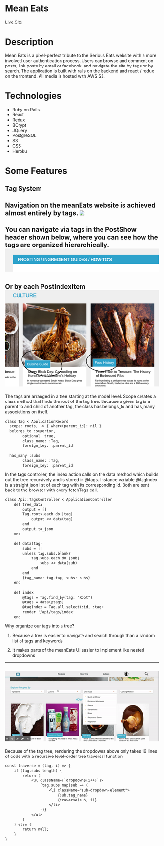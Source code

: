 # Mean Eats
[Live Site](https://meaneats.herokuapp.com/)
# Description 
Mean Eats is a pixel-perfect tribute to the Serious Eats website with a more involved user authentication process. Users can browse and comment on posts, link posts by email or facebook, and navigate the site by tags or by search. The application is built with rails on the backend and react / redux on the frontend. All media is hosted with AWS S3. 
# Technologies 
- Ruby on Rails
- React
- Redux
- BCrypt
- JQuery
- PostgreSQL
- S3
- CSS 
- Heroku
# Some Features
## Tag System

Navigation on the meanEats website is achieved almost entirely by tags. 
![](tagReadMe.gif)
---

You can navigate via tags in the PostShow header shown below, where you can see how the tags are organized hierarchically.
![](tagHeader.png)
---

Or by each PostIndexItem
![](circledTagBoxes.png)
---

The tags are arranged in a tree starting at the model level. Scope creates a class method that finds the root of the tag tree. Because a given tag is a parent to and child of another tag, the class has belongs_to and has_many associations on itself.

```
class Tag < ApplicationRecord 
  scope: roots, -> { where(parent_id): nil }
  belongs_to :superior,
        optional: true,
        class_name: :Tag,
        foreign_key: :parent_id

  has_many :subs,
        class_name: :Tag,
        foreign_key: :parent_id
```

In the tags controller, the index action calls on the data method which builds out the tree recursively and is stored in @tags. Instance variable @tagIndex is a straight json list of each tag with its corresponding id. Both are sent back to the browser with every fetchTags call.

```
class Api::TagsController < ApplicationController 
    def tree_data 
        output = []
        Tag.roots.each do |tag|
            output << data(tag)
        end
        output.to_json
    end

    def data(tag)
        subs = []
        unless tag.subs.blank?
            tag.subs.each do |sub|
                subs << data(sub)
            end
        end
        {tag_name: tag.tag, subs: subs}
    end
    
    def index
        @tags = Tag.find_by(tag: "Root")
        @tags = data(@tags)
        @tagIndex = Tag.all.select(:id, :tag)
        render '/api/tags/index'
    end
```

Why organize our tags into a tree? 

1. Because a tree is easier to navigate and search through than a random list of tags and keywords

2. It makes parts of the meanEats UI easier to implement like nested dropdowns

--- 
![](dropdownReadMe.gif)
---
Because of the tag tree, rendering the dropdowns above only takes 16 lines of code with a recursive level-order tree traversal function. 
```
const traverse = (tag, i) => {  
    if (tag.subs.length) {
        return (
            <ul className={`dropdown${i++}`}>
                {tag.subs.map(sub => (
                    <li className="sub-dropdown-element">
                        {sub.tag_name}
                        {traverse(sub, i)}
                    </li>
                ))}
            </ul>
        )
    } else {
        return null;
    }
}
